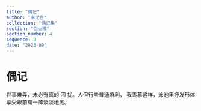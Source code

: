 ```yaml
---
title: "偶记"
author: "李尤台"
collection: "偶记集"
section: "伪士嚎"
section_number: 4
sequence: 8
date: "2023-09"
---
```


# 偶记

世事难弄，未必有真的
困 扰。人但行些普通麻利，
我羡慕这样，泳池里抒发形体
享受眼前有一阵淡淡地黑。
